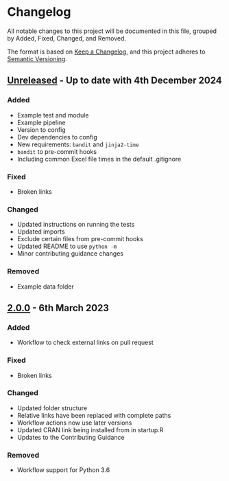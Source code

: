 # Changelog

All notable changes to this project will be documented in this file, grouped by Added, Fixed, Changed, and Removed.

The format is based on [Keep a Changelog](https://keepachangelog.com/en/1.1.0/),
and this project adheres to [Semantic Versioning](https://semver.org/spec/v2.0.0.html).

## [Unreleased] - Up to date with 4th December 2024

### Added

- Example test and module
- Example pipeline
- Version to config
- Dev dependencies to config
- New requirements: `bandit` and `jinja2-time`
- `bandit` to pre-commit hooks
- Including common Excel file times in the default .gitignore

### Fixed

- Broken links

### Changed

- Updated instructions on running the tests
- Updated imports
- Exclude certain files from pre-commit hooks
- Updated README to use `python -m`
- Minor contributing guidance changes

### Removed

- Example data folder

## [2.0.0] - 6th March 2023

### Added

- Workflow to check external links on pull request

### Fixed

- Broken links

### Changed

- Updated folder structure
- Relative links have been replaced with complete paths
- Workflow actions now use later versions
- Updated CRAN link being installed from in startup.R
- Updates to the Contributing Guidance

### Removed

- Workflow support for Python 3.6


[unreleased]: https://github.com/best-practice-and-impact/govcookiecutter
[2.0.0]: https://github.com/best-practice-and-impact/govcookiecutter/tree/2.0.0